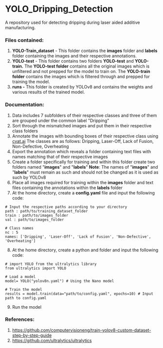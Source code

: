 # YOLO_Dripping_Detection
 A repository used for detecting dripping during laser aided additive manufacturing.


### Files contained:

1.  **YOLO-Train_dataset** - This folder contains the **images** folder and **labels** folder containing the images and their respective annotations.
2.  **YOLO-test** - This folder contains two folders **YOLO-test** and **YOLO-train.** The **YOLO-test folder** contains all the original images which is unfiltered and not prepped for the model to train on. The **YOLO-train folder** contains the images which is filtered through and prepped for training the model.
3.  **runs -** This folder is created by YOLOv8 and contains the weights and various results of the trained model.

### Documentation:

1.  Data includes 7 subfolders of their respective classes and three of them are grouped under the common label "Dripping"
2.  Sort through the mismatched images and put them in their respective class folders
3.  Annotate the images with bounding boxes of their respective class using [cvat.ai](http://cvat.ai) The classes are as follows: Dripping, Laser-Off, Lack of Fusion, Non-Defective, Overheating
4.  Export the annotation which reveals a folder containing text files with names matching that of their respective images
5.  Create a folder specifically for training and within this folder create two folders named "**images**" and "**labels**" **Note**: The names of "**images**" and "**labels**" must remain as such and should not be changed as it is used as such by YOLOv8
6.  Place all images required for training within the **images** folder and text files containing the annotations within the **labels** folder
7.  At the home directory, create a **config.yaml** file and input the following code:

```
# Input the respective paths according to your directory
path : path/to/training_dataset_folder
train : path/to/images_folder
val : path/to/images_folder

# Class names
nc : 5
names: ['Dripping', 'Laser-Off', 'Lack of Fusion', 'Non-Defective', 'Overheating']

```

8.  At the home directory, create a python and folder and input the following code:

```
# import YOLO from the ultralytics library
from ultralytics import YOLO

# Load a model
model= YOLO("yolov8n.yaml") # Using the Nano model

# Train the model
results = model.train(data="path/to/config.yaml", epochs=10) # Input path to config.yaml

```

9.  Run the model

### References:

1.  <https://github.com/computervisioneng/train-yolov8-custom-dataset-step-by-step-guide>
2.  <https://github.com/ultralytics/ultralytics>
